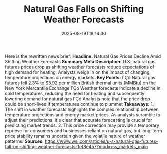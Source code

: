 ﻿---
title: "Natural Gas Falls on Shifting Weather Forecasts"
date: "2025-08-19T18:14:30"
category: "Markets"
summary: ""
slug: "natural gas falls on shifting weather forecasts"
source_urls:
  - "https://www.wsj.com/articles/u-s-natural-gas-futures-fall-on-shifting-weather-forecasts-1ef3e457?mod=rss_markets_main"
seo:
  title: "Natural Gas Falls on Shifting Weather Forecasts | Hash n Hedge"
  description: ""
  keywords: ["news", "markets", "brief"]
---
Here is the rewritten news brief:  **Headline:** Natural Gas Prices Decline Amid Shifting Weather Forecasts  **Summary Meta Description:** U.S. natural gas futures prices drop as shifting weather forecasts reduce expectations of high demand for heating. Analysts weigh in on the impact of changing temperature projections on energy markets.  **Key Points:**  ΓÇó Natural gas futures fell 2.3% to $5.92 per million British thermal units (MMBtu) on the New York Mercantile Exchange ΓÇó Weather forecasts indicate a decline in cold temperatures, reducing the need for heating and subsequently lowering demand for natural gas ΓÇó Analysts note that the price drop could be short-lived if temperatures continue to plummet  **Takeaways:**  1. The shift in weather forecasts highlights the complex relationship between temperature projections and energy market prices. As analysts scramble to adjust their predictions, it's clear that accurate forecasting is crucial for predicting market trends. 2. This price correction may provide a temporary reprieve for consumers and businesses reliant on natural gas, but long-term price stability remains uncertain given the volatile nature of weather patterns.  **Sources:** https://www.wsj.com/articles/u-s-natural-gas-futures-fall-on-shifting-weather-forecasts-1ef3e457?mod=rss_markets_main 
